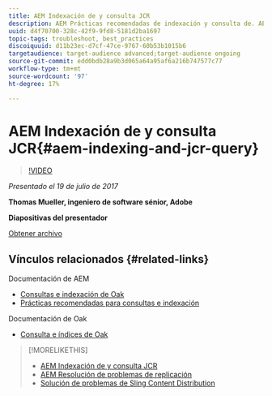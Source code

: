 ```yaml
---
title: AEM Indexación de y consulta JCR
description: AEM Prácticas recomendadas de indexación y consulta de. AEM Solución de problemas de consultas en la y configuración y administración de índices.
uuid: d4f70700-328c-42f9-9fd8-5181d2ba1697
topic-tags: troubleshoot, best_practices
discoiquuid: d11b23ec-d7cf-47ce-9767-60b53b1015b6
targetaudience: target-audience advanced;target-audience ongoing
source-git-commit: edd0bdb28a9b3d065a64a95af6a216b747577c77
workflow-type: tm+mt
source-wordcount: '97'
ht-degree: 17%

---
```


# AEM Indexación de y consulta JCR{#aem-indexing-and-jcr-query}

>[!VIDEO](https://video.tv.adobe.com/v/19133/?quality=9)

*Presentado el 19 de julio de 2017*

**Thomas Mueller, ingeniero de software sénior, Adobe**

**Diapositivas del presentador**

[Obtener archivo](assets/aem-gems-aem-indexing-and-jcr-query.pdf)

## Vínculos relacionados {#related-links}

Documentación de AEM

* [Consultas e indexación de Oak](https://docs.adobe.com/docs/en/aem/6-3/deploy/platform/queries-and-indexing.html)
* [Prácticas recomendadas para consultas e indexación](https://docs.adobe.com/docs/en/aem/6-3/deploy/best-practices/best-practices-for-queries-and-indexing.html)

Documentación de Oak

* [Consulta e índices de Oak](https://experienceleague.adobe.com/docs/experience-manager-65/deploying/deploying/queries-and-indexing.html?lang=es)

<!--
[Get back to the Overview](https://helpx.adobe.com/experience-manager/kt/eseminars/gems/aem-index.html)
-->

>[!MORELIKETHIS]
>
>* [AEM Indexación de y consulta JCR](aem-indexing-jcr-query.md)
>* [AEM Resolución de problemas de replicación](aem-troubleshooting-aem-replication.md)
>* [Solución de problemas de Sling Content Distribution](aem-troubleshooting-sling.md)

<!-- 
>* linking to helpx, removed for now [Adobe Experience Manager: AEM 6.x Maintenance Tasks](https://helpx.adobe.com/experience-manager/kt/eseminars/ccoo-aem-Aug-register.html)
-->
